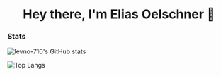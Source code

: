 <h1 align="center">Hey there, I'm Elias Oelschner 👋</h1>

### Stats
![levno-710's GitHub stats](https://github-readme-stats.vercel.app/api?username=levno-710)

![Top Langs](https://github-readme-stats.vercel.app/api/top-langs/?username=levno-710)
